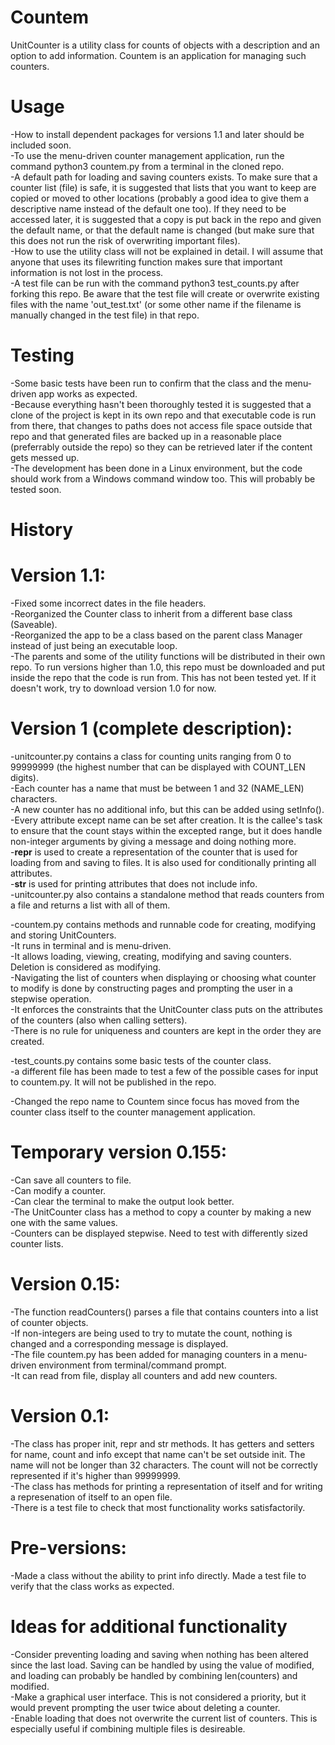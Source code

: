 # Countem
UnitCounter is a utility class for counts of objects with a description and an option to add information. Countem is an application for managing such counters.

# Usage
-How to install dependent packages for versions 1.1 and later should be included soon.  
-To use the menu-driven counter management application, run the command python3 countem.py from a terminal in the cloned repo.  
-A default path for loading and saving counters exists. To make sure that a counter list (file) is safe, it is suggested that lists that you want to keep are copied or moved to other locations (probably a good idea to give them a descriptive name instead of the default one too). If they need to be accessed later, it is suggested that a copy is put back in the repo and given the default name, or that the default name is changed (but make sure that this does not run the risk of overwriting important files).  
-How to use the utility class will not be explained in detail. I will assume that anyone that uses its filewriting function makes sure that important information is not lost in the process.  
-A test file can be run with the command python3 test_counts.py after forking this repo. Be aware that the test file will create or overwrite existing files with the name 'out_test.txt' (or some other name if the filename is manually changed in the test file) in that repo.  

# Testing
-Some basic tests have been run to confirm that the class and the menu-driven app works as expected.  
-Because everything hasn't been thoroughly tested it is suggested that a clone of the project is kept in its own repo and that executable code is run from there, that changes to paths does not access file space outside that repo and that generated files are backed up in a reasonable place (preferrably outside the repo) so they can be retrieved later if the content gets messed up.  
-The development has been done in a Linux environment, but the code should work from a Windows command window too. This will probably be tested soon.

# History

# Version 1.1:
-Fixed some incorrect dates in the file headers.  
-Reorganized the Counter class to inherit from a different base class (Saveable).  
-Reorganized the app to be a class based on the parent class Manager instead of just being an executable loop.  
-The parents and some of the utility functions will be distributed in their own repo. To run versions higher than 1.0, this repo must be downloaded and put inside the repo that the code is run from. This has not been tested yet. If it doesn't work, try to download version 1.0 for now.  

# Version 1 (complete description):
-unitcounter.py contains a class for counting units ranging from 0 to 99999999 (the highest number that can be displayed with COUNT_LEN digits).  
-Each counter has a name that must be between 1 and 32 (NAME_LEN) characters.  
-A new counter has no additional info, but this can be added using setInfo().  
-Every attribute except name can be set after creation. It is the callee's task to ensure that the count stays within the excepted range, but it does handle non-integer arguments by giving a message and doing nothing more.  
-__repr__ is used to create a representation of the counter that is used for loading from and saving to files. It is also used for conditionally printing all attributes.  
-__str__ is used for printing attributes that does not include info.  
-unitcounter.py also contains a standalone method that reads counters from a file and returns a list with all of them.  

-countem.py contains methods and runnable code for creating, modifying and storing UnitCounters.  
-It runs in terminal and is menu-driven.  
-It allows loading, viewing, creating, modifying and saving counters. Deletion is considered as modifying.  
-Navigating the list of counters when displaying or choosing what counter to modify is done by constructing pages and prompting the user in a stepwise operation.  
-It enforces the constraints that the UnitCounter class puts on the attributes of the counters (also when calling setters).  
-There is no rule for uniqueness and counters are kept in the order they are created.  

-test_counts.py contains some basic tests of the counter class.  
-a different file has been made to test a few of the possible cases for input to countem.py. It will not be published in the repo.  

-Changed the repo name to Countem since focus has moved from the counter class itself to the counter management application.  

# Temporary version 0.155:
-Can save all counters to file.  
-Can modify a counter.  
-Can clear the terminal to make the output look better.  
-The UnitCounter class has a method to copy a counter by making a new one with the same values.  
-Counters can be displayed stepwise. Need to test with differently sized counter lists.

# Version 0.15:
-The function readCounters() parses a file that contains counters into a list of counter objects.  
-If non-integers are being used to try to mutate the count, nothing is changed and a corresponding message is displayed.  
-The file countem.py has been added for managing counters in a menu-driven environment from terminal/command prompt.  
-It can read from file, display all counters and add new counters.

# Version 0.1:
-The class has proper init, repr and str methods. It has getters and setters for name, count and info except that name can't be set outside init. The name will not be longer than 32 characters. The count will not be correctly represented if it's higher than 99999999.  
-The class has methods for printing a representation of itself and for writing a represenation of itself to an open file.  
-There is a test file to check that most functionality works satisfactorily.  

# Pre-versions:
-Made a class without the ability to print info directly. Made a test file to verify that the class works as expected.  

# Ideas for additional functionality
-Consider preventing loading and saving when nothing has been altered since the last load. Saving can be handled by using the value of modified, and loading can probably be handled by combining len(counters) and modified.  
-Make a graphical user interface. This is not considered a priority, but it would prevent prompting the user twice about deleting a counter.  
-Enable loading that does not overwrite the current list of counters. This is especially useful if combining multiple files is desireable.  
